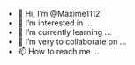 - 👋 Hi, I’m @Maxime1112
- 👀 I’m interested in ...
- 🌱 I’m currently learning ...
- 💞️ I’m very to collaborate on ...
- 📫 How to reach me ...

<!---
Maxime1112/Maxime1112 is a ✨ special ✨ repository because its `README.md` (this file) appears on your GitHub profile.
You can click the Preview link to take a look at your changes.
--->
